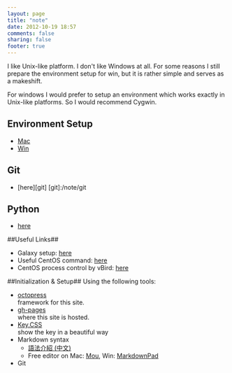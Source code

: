 ```yaml
---
layout: page
title: "note"
date: 2012-10-19 18:57
comments: false
sharing: false
footer: true
---
```


I like Unix-like platform. I don't like Windows at all. For some reasons I still prepare the environment setup for win, but it is rather simple and serves as a makeshift. 

For windows I would prefer to setup an environment which works exactly in Unix-like platforms. So I would recommend Cygwin.

## Environment Setup

* [Mac][macenv]
* [Win][winenv]

[macenv]: /note/macenv
[winenv]: /note/winenv

## Git
* [here][git]
[git]:/note/git

## Python
* [here][python]

[python]: /note/python


##Useful Links##
* Galaxy setup: [here](/lab/galaxy/)
* Useful CentOS command: [here](/lab/CentOSCmd/)
* CentOS process control by vBird: [here](http://linux.vbird.org/linux_basic/0440processcontrol.php)


<a name='#initial'></a>
##Initialization & Setup##
Using the following tools:

* [octopress](http://octopress.org/)  
  framework for this site.
* [gh-pages](http://pages.github.com/)  
  where this site is hosted.     
* [Key.CSS](http://michaelhue.com/keyscss/)  
  show the key in a beautiful way
* Markdown syntax
    * [語法介紹 (中文)](http://markdown.tw/)  
    * Free editor on Mac: [Mou](http://mouapp.com/), Win: [MarkdownPad](http://markdownpad.com/)
* Git




